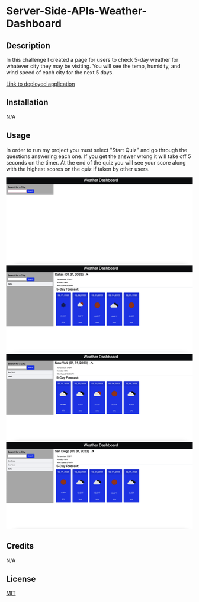 # Server-Side-APIs-Weather-Dashboard

## Description

In this challenge I created a page for users to check 5-day weather for whatever city they may be visiting. You will see the temp, humidity, and wind speed of each city for the next 5 days.

[Link to deployed application]()

## Installation

N/A

## Usage

In order to run my project you must select "Start Quiz" and go through the questions answering each one. If you get the answer wrong it will take off 5 seconds on the timer. At the end of the quiz you will see your score along with the highest scores on the quiz if taken by other users.

![alt text](./assets/images/Screenshot1.png)
![alt text](./assets/images/Screenshot2.png)
![alt text](./assets/images/Screenshot3.png)
![alt text](./assets/images/Screenshot4.png)

## Credits

N/A

## License

[MIT](https://choosealicense.com/licenses/mit/)